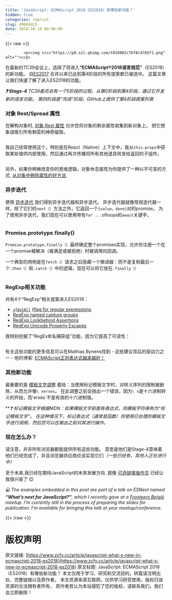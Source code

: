 ```yaml
---
title: 'JavaScript: ECMAScript 2018（ES2018）有哪些新功能？'
hidden: true
categories: reprint
slug: 4968ddc5
date: 2018-10-18 00:00:00
---
```


{{< raw >}}

            <p><img src="https://p0.ssl.qhimg.com/t019902c7bf8c4765f1.png" alt=""></p>
<p>在最新的TC39会议上，选择了将进入<strong>“ECMAScript®2018语言规范”</strong>（ES2018）的新功能。 自<a href="https://www.bram.us/2017/07/18/es2017-es8-language-features/">ES2017</a> 合并以来已达到第4阶段的所有提案都已被选中。 这篇文章让我们快速了解了进入ES2018的功能。 </p>
<p><strong><em>❓ Stage-4</em></strong> <em>TC39委员会有一个5阶段的过程，从第0阶段到第4阶段，通过它开发新的语言功能。 第四阶段是“完成”阶段。GitHub上提供了第4阶段提案列表</em></p>
<h3>对象 Rest/Spread 属性</h3>
<p>在解构对象时, <a href="https://github.com/tc39/proposal-object-rest-spread">对象 Rest 属性</a> 允许您将对象的剩余属性收集到新对象上。 把它想象成吸引所有剩菜的神奇磁铁。</p>
<p><img src="https://p0.ssl.qhimg.com/t018ae788fa61f569f8.png" alt=""></p>
<p>我自己经常使用这个，特别是在React（Native）上下文中，我从<code>this.props</code>中获取某些值供内部使用，然后通过再次传播将所有其他道具转发给返回的子组件。</p>
<p><img src="https://p0.ssl.qhimg.com/t01e5b700f55b4f0e33.png" alt=""></p>
<p>另外，如果你稍微改变你的思维逻辑，对象休息属性为你提供了一种以不可变的方式, <a href="https://www.bram.us/2018/01/10/javascript-removing-a-property-from-an-object-immutably-by-destructuring-it/">从对象中删除属性的好方法</a>.</p>
<h3>异步迭代</h3>
<p>使用 <a href="https://github.com/tc39/proposal-async-iteration">异步迭代</a> 我们得到异步迭代器和异步迭代。 异步迭代器就像常规迭代器一样，除了它们的<code>next（）</code>方法之外，它返回一个<code>{value，done}</code>对的promise。 为了使用异步迭代，我们现在可以使用带有<code>for ...</code>ofloops的<code>await</code>关键字。</p>
<p><img src="https://p0.ssl.qhimg.com/t0185be641b30d874d6.png" alt=""></p>
<h3>Promise.prototype.finally()</h3>
<p><code>Promise.prototype.finally（）</code>最终确定整个promises实现，允许你注册一个在一个promise被解决（被满足或被拒绝）时被调用的回调。</p>
<p>一个典型的用例是在<code>fetch（）</code>请求之后隐藏一个微调器：而不是复制最后一个<code>.then（）</code>和<code>.catch（）</code>中的逻辑，现在可以将它放在<code>.finally（）</code></p>
<p><img src="https://p0.ssl.qhimg.com/t013b661bef1e678083.png" alt=""></p>
<h3>RegExp相关功能</h3>
<p>共有4个“RegExp”相关提案进入ES2018：</p>
<ul>
<li><a href="https://github.com/tc39/proposal-regexp-dotall-flag"><code>s</code></a>(<a href="https://github.com/tc39/proposal-regexp-dotall-flag"><code>dotAll</code></a> )<a href="https://github.com/tc39/proposal-regexp-dotall-flag">flag for regular expressions</a></li>
<li><a href="https://github.com/tc39/proposal-regexp-named-groups">RegExp named capture groups</a></li>
<li><a href="https://github.com/tc39/proposal-regexp-lookbehind">RegExp Lookbehind Assertions</a></li>
<li><a href="https://github.com/tc39/proposal-regexp-unicode-property-escapes">RegExp Unicode Property Escapes</a></li>
</ul>
<p>我特别挖掘了“RegEx命名捕获组”功能，因为它提高了可读性：</p>
<p><img src="https://p0.ssl.qhimg.com/t01759a10d90da7ecc7.png" alt=""></p>
<p>有关这些功能的更多信息可以在Mathias Bynens找到 - 这些建议背后的驱动力之一 - 他的博客: <a href="https://mathiasbynens.be/notes/es-regexp-proposals">ECMAScript正则表达式越来越好！</a></p>
<h3>其他新功能</h3>
<p>最重要的是 <a href="https://github.com/tc39/proposal-template-literal-revision">模板文字调整</a> 着陆：当使用标记模板文字时，对转义序列的限制被删除，从而允许像<code>\ xerxes</code>。 在此调整之前会抛出一个错误，因为<code>\ x</code>是十六进制转义的开始，而'erxes`不是有效的十六进制值。</p>
<p>**<em>❓ 标记模板文字根据MDN：如果模板文字前面有表达式，则模板字符串称为“标记模板文字”。 在这种情况下，标记表达式（通常是函数）将使用已处理的模板文字进行调用，然后您可以在输出之前对其进行操作。</em></p>
<h3>现在怎么办？</h3>
<p>请注意，并非所有浏览器都能提供所有这些功能。 意思是他们是Stage-4意味着他们已经完成了，并且浏览器供应商应该实现它们<em>（一些已经有，其他人正在进行中）</em></p>
<p>至于未来,我已经在期待JavaScript的未来发展方向. 就像 <a href="https://www.bram.us/2017/01/30/javascript-null-propagation-operator/">可选链接操作员</a> 已经让我很兴奋了 😊</p>
<p><em>💻 The examples embedded in this post are part of a talk on ESNext named</em> <strong><em>“What’s next for JavaScript?”</em></strong><em>, which I recently gave at a</em> <a href="https://fronteers.nl/vereniging/commissies/belgie"><em>Fronteers België</em></a> <em>meetup. I’m currently still in the process of preparing the slides for publication. I’m available for bringing this talk at your meetup/conference.</em></p>

          
{{< /raw >}}

# 版权声明
原文链接: [https://www.zcfy.cc/article/javascript-what-s-new-in-ecmascript-2018-es2018](https://www.zcfy.cc/article/javascript-what-s-new-in-ecmascript-2018-es2018)
原文标题: JavaScript: ECMAScript 2018（ES2018）有哪些新功能？
本文仅用于学习、研究和交流目的。转载请注明出处、完整链接以及原作者。
本文资源来源互联网，仅供学习研究使用，版权归该资源的合法拥有者所有，
原作者若认为本站侵犯了您的版权，请联系我们，我们会立即删除！
